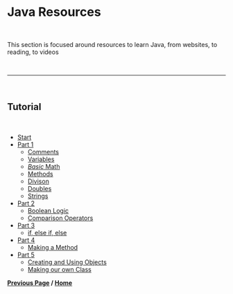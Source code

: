 # Java Resources

<br>

This section is focused around resources to learn Java, from websites, to reading, to videos

<br>

***

<br>

## Tutorial 

<br>

- [Start](./start/index.md)
- [Part 1](./partOne/index.md)
  - [Comments](./partOne/comments.md)
  - [Variables](./partOne/variables.md)
  - [*Basic* Math](./partOne/basicMath.md)
  - [Methods](./partOne/methods.md) 
  - [Divison](./partOne/divison.md)
  - [Doubles](./partOne/doubles.md)
  - [Strings](./partOne/strings.md)
- [Part 2](./partTwo/index.md)
  - [Boolean Logic](./partTwo/booleanLogic.md)
  - [Comparison Operators](./partTwo/comparisonOperators.md)
- [Part 3](./partThree/index.md)
  - [if, else if, else](./partThree/if.md)
- [Part 4](./partFour/index.md)
  - [Making a Method](./partFour/makingAMethod.md)
- [Part 5](./partFive/index.md)
  - [Creating and Using Objects](./partFive/objects.md)
  - [Making our own Class](./partFive/classes.md) 

**[Previous Page](https://docs.lynkrobotics.org/) / [Home](https://docs.lynkrobotics.org/)**

<br>



